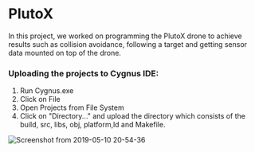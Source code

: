 # PlutoX
In this project, we worked on programming the PlutoX drone to achieve results such as collision avoidance, following a target and getting sensor data mounted on top of the drone. 

### Uploading the projects to Cygnus IDE:
1. Run Cygnus.exe 
2. Click on File
3. Open Projects from File System
4. Click on "Directory..." and upload the directory which consists of the build, src, libs, obj, platform,ld and Makefile.

![Screenshot from 2019-05-10 20-54-36](https://user-images.githubusercontent.com/24211929/57538520-371cbf00-7366-11e9-9173-15738c988559.png)




